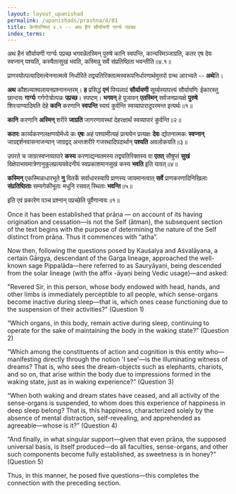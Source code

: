 ```yaml
---
layout: layout_upanishad
permalink: /upanishads/prashna/4/01
title: केनोपनिषत् ४.१ -- अथ हैनं सौर्यायणी गार्ग्यः पप्रच्छ 
index_terms:
---
```


<div class="mulam" markdown="1">
अथ हैनं सौर्यायणी गार्ग्यः
पप्रच्छ  
भगवन्नेतस्मिन् पुरुषे कानि स्वपन्ति,   
कान्यस्मिञ्जाग्रति,  
कतर एष देवः स्वप्नान् पश्यति,  
कस्यैतत्सुखं भवति,  
कस्मिन्नु सर्वे संप्रतिष्ठिता भवन्तीति॥४.१॥
</div>

प्राणस्योत्पत्यादिमत्त्वेननात्मत्वे निर्धारिते तद्व्यतिरिक्तात्मस्वरूपनिर्धारणार्थमुत्तरो ग्रन्थ आरभ्यते -- **अथे**ति।

**अथ** कौशल्याश्वलायनप्रश्नानन्तरम्।
**ह** प्रसिद्धं **एनं** पिप्पलादं **सौर्यायणी** सूर्य्यस्यापत्त्यं सौर्यायणिः ईकारस्तु छान्दसः
**गार्ग्यः** गर्गगोत्रोत्पन्नः **पप्रच्छ**।
स्पष्टम्।
**भगवन्** हे पूजावन् **एतस्मिन्** सर्वजनप्रत्यक्षे **पुरुषे** शिरःपाण्यादिमति देहे **कानि** करणानि **स्वपन्ति** स्वापं
कुर्वन्ति स्वव्यापारादुपरमन्त इत्यर्थः॥१॥

**कानि** करणानि **अस्मिन्**
शरीरे **जाग्रति** जागरणावस्थां देहरक्षार्थं स्वव्यापारं कुर्वन्ति॥२॥

**कतरः** कार्य्यकरणलक्षणयोर्मध्ये कः **एषः** अहं पश्यामीत्यहं प्रत्ययेन
प्रत्यक्षः **देवः** द्योतनात्मकः **स्वप्नान्** जाग्रद्दर्शनवासनाजन्यान् जाग्रद्वद् अन्तःशरीरे गजरथादिपदार्थान् **पश्यति** अवलोकयति॥३॥

उपरते च जाग्रत्स्वप्नव्यापारे **कस्य** करणाद्यन्यतमस्य तद्व्यतिरिक्तस्य वा **एतत्** सौषुप्तं **सुखं** विक्षेपाभावमात्रेणानुकूलप्रत्ययवेदनीयं स्वप्रकाशमानसुखं कस्य **भवति** इति यावत्॥४॥

**कस्मिन्** एकस्मिन्नाधारभूते **नु** वितर्के सर्वाधारस्यापि प्राणस्य जायमानत्वात् **सर्वे** प्राणकरणादिनिखिलाः **संप्रतिष्ठिताः** सम्यगेकीभूताः मधुनि रसवत् स्थिताः **भवन्ति**॥५॥ 

इति एवं प्रकारेण पञ्च प्रश्नान् पप्रच्छेति
पूर्वेणान्वयः॥१॥

<div class="translation-inline" markdown="1">
Once it has been established that prāṇa — on account of its having origination and cessation—is not the Self (ātman), the subsequent section of the text begins with the purpose of determining the nature of the Self distinct from prāṇa. Thus it commences with “atha”.

Now then, following the questions posed by Kauśalya and Aśvalāyana, a certain Gārgya, descendant of the Garga lineage, approached the well-known sage Pippalāda—here referred to as Sauryāyaṇi, being descended from the solar lineage (with the affix -āyaṇi being Vedic usage)—and asked:

"Revered Sir, in this person, whose body endowed with head, hands, and other limbs is immediately perceptible to all people, which sense-organs become inactive during sleep—that is, which ones cease functioning due to the suspension of their activities?” (Question 1)

“Which organs, in this body, remain active during sleep, continuing to operate for the sake of maintaining the body in the waking state?” (Question 2)

“Which among the constituents of action and cognition is this entity who—manifesting directly through the notion 'I see'—is the illuminating witness of dreams? That is, who sees the dream-objects such as elephants, chariots, and so on, that arise within the body due to impressions formed in the waking state, just as in waking experience?” (Question 3)

“When both waking and dream states have ceased, and all activity of the sense-organs is suspended, to whom does this experience of happiness in deep sleep belong? That is, this happiness, characterized solely by the absence of mental distraction, self-revealing, and apprehended as agreeable—whose is it?” (Question 4)

“And finally, in what singular support—given that even prāṇa, the supposed universal basis, is itself produced—do all faculties, sense-organs, and other such components become fully established, as sweetness is in honey?” (Question 5)

Thus, in this manner, he posed five questions—this completes the connection with the preceding section.
</div>